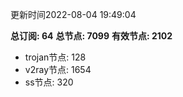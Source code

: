 更新时间2022-08-04 19:49:04

**总订阅: 64**
**总节点: 7099**
**有效节点: 2102**
- trojan节点: 128
- v2ray节点: 1654
- ss节点: 320
